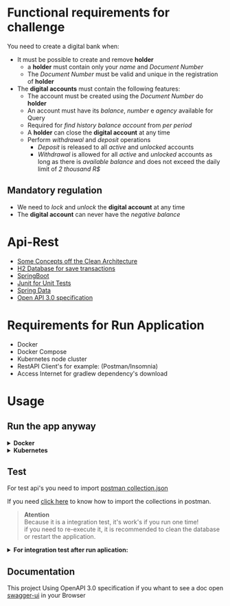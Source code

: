 # Functional requirements for challenge

You need to create a digital bank when:

- It must be possible to create and remove **holder**
  - a **holder** must contain only your *name* and *Document Number*
  - The *Document Number* must be valid and unique in the registration of **holder**
- The **digital accounts** must contain the following features:
  - The account must be created using the *Document Number* do **holder**
  - An account must have its *balance*, *number* e *agency* available for Query
  - Required for *find history balance account* from *per period*
  - A **holder** can close the **digital account** at any time
  - Perform *withdrawal* and *deposit* operations
    - *Deposit* is released to all *active* and *unlocked* accounts
    - *Withdrawal* is allowed for all *active* and *unlocked* accounts as long as there is *available balance* and does not exceed the daily limit of *2 thousand R$*

## Mandatory regulation


- We need to *lock* and *unlock* the **digital account** at any time
- The **digital account** can never have the *negative balance*


# Api-Rest

* [Some Concepts off the Clean Architecture](https://www.amazon.com.br/Clean-Architecture-Craftsmans-Software-Structure/dp/0134494164)
* [H2 Database for save transactions](https://www.h2database.com/html/quickstart.html)
* [SpringBoot](https://docs.spring.io/spring-boot/docs/current/reference/htmlsingle/)
* [Junit for Unit Tests](https://junit.org/junit5/docs/current/user-guide/)
* [Spring Data](https://docs.spring.io/spring-data/jpa/docs/current/reference/html/)
* [Open API 3.0 specification](https://swagger.io/specification/)

# Requirements for Run Application
* Docker
* Docker Compose
* Kubernetes node cluster
* RestAPI Client's for example: (Postman/Insomnia)
* Access Internet for gradlew dependency's download
# Usage
## Run the app anyway

<details>
<summary><b>Docker</b></summary>

### Run
```bash
$ cd .\challenge-developper-api-rest_webapp\
$ docker-compose up --build -d
```

### Shut down

```bash
cd .\challenge-developper-api-rest_webapp\
$ docker-compose down
```
</details>

<details>
<summary><b>Kubernetes</b></summary>  

After build image docker local, run ```docker images``` command and confirm if **digital_account_webapp** was created
```bash
REPOSITORY                                                TAG                                                                          IMAGE ID       CREATED             SIZE
challenge-developper-api-rest_webapp                                    latest                                                                       e3e73a0811cc   About an hour ago   1.28GB
```

Run command for create service

```bash
$ cd .\challenge-developper-api-rest_webapp\
$ .\kubernetes> kubectl apply -f .\kubernetes\service.yaml
service/digital-account-webapp-svc created
```
Run command for create deployment

```bash
$ cd .\challenge-developper-api-rest_webapp\
$ .\kubernetes> kubectl apply -f .\kubernetes\deployment.yaml
deployment.apps/digital-account-webapp-k8s created
```

After run this commands access [swagger](http://localhost:8080/api-docs/swagger-ui/index.html) to validate application its ok.


</details>

## Test

For test api's you need to import [postman collection.json](./postman_collections/Digital%20Account.postman_collection.json)

If you need [click here](https://learning.postman.com/docs/getting-started/importing-and-exporting-data/) to know how to import the collections in postman.


>**Atention** <br>Because it is a integration test, it's work's if you run one time! <br>
>if you need to re-execute it, it is recommended to clean the database or restart the application.

<details>
<summary><b>For integration test after run aplication:</b></summary>  

* 1 - Click on the button marked to the left with the number one.
* 2 - Click Run 
  ![Screenshot](postman.png)  
* 3 - Click Run Digital Account
  ![Screenshot](postmaninst.png)
* 4 - After Run the test's. you can view the results
  ![Screenshot](postman3.png)
</details>

## Documentation

This project Using OpenAPI 3.0 specification if you whant to see a doc open [swagger-ui](http://localhost:8080/api-docs/swagger-ui/index.html) in your Browser
